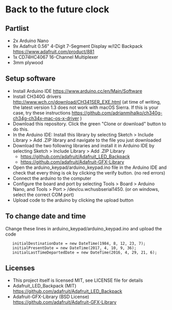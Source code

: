 # Back to the future clock

## Partlist
- 2x Arduino Nano
- 9x Adafruit 0.56" 4-Digit 7-Segment Display w/I2C Backpack https://www.adafruit.com/product/881
- 1x CD74HC4067 16-Channel Multiplexer
- 3mm plywood

## Setup software
- Install Arduino IDE https://www.arduino.cc/en/Main/Software
- Install CH340G drivers http://www.wch.cn/download/CH341SER_EXE.html (at time of writing, the latest version 1.3 does not work with macOS Sierra. If this is your case, try these instructions https://github.com/adrianmihalko/ch340g-ch34g-ch34x-mac-os-x-driver )
- Download this repository. Click the green "Clone or download" button to do this.
- In the Arduino IDE: Install this library by selecting Sketch > Include Library > Add .ZIP library and navigate to the file you just downloaded
- Download the two following libraries and install it in Arduino IDE by selecting Sketch > Include Library > Add .ZIP Library
  - https://github.com/adafruit/Adafruit_LED_Backpack
  - https://github.com/adafruit/Adafruit-GFX-Library
- Open the arduino_keypad/arduino_keypad.ino file in the Arduino IDE and check that every thing is ok by clicking the verify button. (no red errors)
- Connect the arduino to the computer
- Configure the board and port by selecting Tools > Board > Arduino Nano, and Tools > Port > /dev/cu.wchusbserial1450. (or on windows, select the correct COM port)
- Upload code to the arduino by clicking the upload button

## To change date and time

Change these lines in arduino_keypad/arduino_keypad.ino and upload the code
```
   initialDestinationDate = new DateTime(1984, 8, 12, 23, 7);
   initialPresentDate = new DateTime(2017, 4, 10, 9, 36);
   initialLastTimeDepartedDate = new DateTime(2016, 4, 29, 21, 6);
```

## Licenses
- This project itself is licensed MIT, see LICENSE file for details
- Adafruit_LED_Backpack (MIT) https://github.com/adafruit/Adafruit_LED_Backpack
- Adafruit-GFX-Library (BSD License) https://github.com/adafruit/Adafruit-GFX-Library
